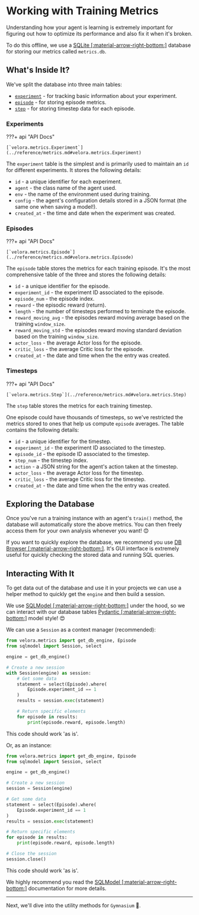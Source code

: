# Working with Training Metrics

Understanding how your agent is learning is extremely important for figuring out how to optimize its performance and also fix it when it's broken.

To do this offline, we use a [SQLite [:material-arrow-right-bottom:]](https://www.sqlite.org/) database for storing our metrics called `metrics.db`.

## What's Inside It?

We've split the database into three main tables:

- [`experiment`](#experiments) - for tracking basic information about your experiment.
- [`episode`](#episodes) - for storing episode metrics.
- [`step`](#timesteps) - for storing timestep data for each episode.

### Experiments

???+ api "API Docs"

    [`velora.metrics.Experiment`](../reference/metrics.md#velora.metrics.Experiment)

The `experiment` table is the simplest and is primarily used to maintain an `id` for different experiments. It stores the following details:

- `id` - a unique identifier for each experiment.
- `agent` - the class name of the agent used.
- `env` - the name of the environment used during training.
- `config` - the agent's configuration details stored in a JSON format (the same one when saving a model!).
- `created_at` - the time and date when the experiment was created.

### Episodes

???+ api "API Docs"

    [`velora.metrics.Episode`](../reference/metrics.md#velora.metrics.Episode)

The `episode` table stores the metrics for each training episode. It's the most comprehensive table of the three and stores the following details:

- `id` - a unique identifier for the episode.
- `experiment_id` - the experiment ID associated to the episode.
- `episode_num` - the episode index.
- `reward` - the episodic reward (return).
- `length` - the number of timesteps performed to terminate the episode.
- `reward_moving_avg` - the episodes reward moving average based on the training `window_size`.
- `reward_moving_std` - the episodes reward moving standard deviation based on the training `window_size`.
- `actor_loss` - the average Actor loss for the episode.
- `critic_loss` - the average Critic loss for the episode.
- `created_at` - the date and time when the the entry was created.

### Timesteps

???+ api "API Docs"

    [`velora.metrics.Step`](../reference/metrics.md#velora.metrics.Step)

The `step` table stores the metrics for each training timestep.

One episode could have thousands of timesteps, so we've restricted the metrics stored to ones that help us compute `episode` averages. The table contains the following details:

- `id` - a unique identifier for the timestep.
- `experiment_id` - the experiment ID associated to the timestep.
- `episode_id` - the episode ID associated to the timestep.
- `step_num` - the timestep index.
- `action` - a JSON string for the agent's action taken at the timestep.
- `actor_loss` - the average Actor loss for the timestep.
- `critic_loss` - the average Critic loss for the timestep.
- `created_at` - the date and time when the the entry was created.

## Exploring the Database

Once you've run a training instance with an agent's `train()` method, the database will automatically store the above metrics. You can then freely access them for your own analysis whenever you want! 😊

If you want to quickly explore the database, we recommend you use [DB Browser [:material-arrow-right-bottom:]](https://sqlitebrowser.org/). It's GUI interface is extremely useful for quickly checking the stored data and running SQL queries.

## Interacting With It

To get data out of the database and use it in your projects we can use a helper method to quickly get the `engine` and then build a session.

We use [SQLModel [:material-arrow-right-bottom:]](https://sqlmodel.tiangolo.com/) under the hood, so we can interact with our database tables [Pydantic [:material-arrow-right-bottom:]](https://docs.pydantic.dev/latest/) model style! 😍

We can use a `Session` as a context manager (recommended):

```python
from velora.metrics import get_db_engine, Episode
from sqlmodel import Session, select

engine = get_db_engine()

# Create a new session
with Session(engine) as session:
    # Get some data
    statement = select(Episode).where(
        Episode.experiment_id == 1
    )
    results = session.exec(statement)

    # Return specific elements
    for episode in results:
        print(episode.reward, episode.length)
```

This code should work 'as is'.

Or, as an instance:

```python
from velora.metrics import get_db_engine, Episode
from sqlmodel import Session, select

engine = get_db_engine()

# Create a new session
session = Session(engine)

# Get some data
statement = select(Episode).where(
    Episode.experiment_id == 1
)
results = session.exec(statement)

# Return specific elements
for episode in results:
    print(episode.reward, episode.length)

# Close the session
session.close()
```

This code should work 'as is'.

We highly recommend you read the [SQLModel [:material-arrow-right-bottom:]](https://sqlmodel.tiangolo.com/) documentation for more details.

---

Next, we'll dive into the utility methods for `Gymnasium` 👋.
